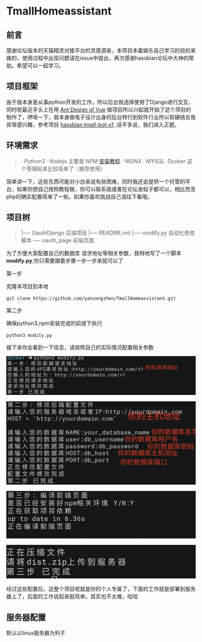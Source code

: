 # TmallHomeassistant

## 前言

  感谢论坛版本的天猫精灵对接平台的灵感源泉，本项目本着娱乐自己学习的目的来做的，使用过程中出现问题请在issue中提出，再次感谢hassbian论坛中大神的帮助。希望可以一起学习。

## 项目框架 

  由于我本身是从事python开发的工作，所以后台我选择使用了Django进行交互，同时呢最近手头上在用  [Ant Design of Vue](https://vuecomponent.github.io/ant-design/docs/vue/introduce-cn/)  做项目所以兴起就开始了这个项目的制作了，啰嗦一下，我本身做电子设计出身的后台转行到软件行业所以软硬结合我非常感兴趣，参考项目 [hassbian tmall-bot-x1](https://github.com/c1pher-cn/tmall-bot-x1)  ,话不多说，我们进入正题。

## 环境需求

  >· Python3 
  · Nodejs 主要是 NPM [安装教程](http://blog.qiji.tech/archives/5013) 
  · NGINX 
  · MYSQL
  ·Dcoker 这个管理起来比较简单了（推荐使用）

  简单讲一下，这些东西可能对小白来说有些困难，同时我还会提供一个托管的平台，如果你想自己按照教程做，你可以联系我或者在论坛发帖子都可以，相比而言php的确实配置简单了一些。如果你喜欢挑战自己请往下看哦。

## 项目树

>|── OauthDjango  后端项目
>|── README.md 
>|── modify.py   自动化修改脚本
>── oauth_page 前端页面

  为了方便大家配置自己的数据库 请求地址等相关参数，我特地写了一个脚本 **modify.py**,你只需要跟着步骤一步一步来就可以了

第一步

克隆本项目到本地
```shell
git clone https://github.com/yanzongzhen/TmallHomeassistant.git
```

第二步

确保python3,npm安装完成的前提下执行

```shell
python3 modity.py
```

接下来你会看到一下信息，请按照自己的实际情况配置相关参数

![step1](./doc/step1.png)  

![step2](./doc/step2.png)

![step3](./doc/step3.png)

![step4](./doc/step4.png)

  经过这些配置后，这整个项目呢就是你的个人专属了，下面的工作就是部署到服务器上了，后面的工作说起来挺简单，其实也不太难，哈哈

## 服务器配置 

默认以linux服务器为列子

